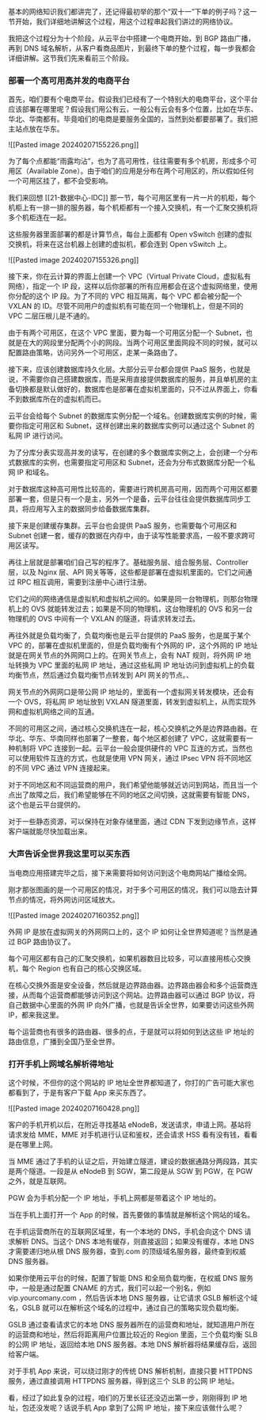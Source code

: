 
基本的网络知识我们都讲完了，还记得最初举的那个“双十一”下单的例子吗？这一节开始，我们详细地讲解这个过程，用这个过程串起我们讲过的网络协议。

我把这个过程分为十个阶段，从云平台中搭建一个电商开始，到 BGP 路由广播，再到 DNS 域名解析，从客户看商品图片，到最终下单的整个过程，每一步我都会详细讲解。这节我们先来看前三个阶段。

### 部署一个高可用高并发的电商平台

首先，咱们要有个电商平台。假设我们已经有了一个特别大的电商平台，这个平台应该部署在哪里呢？假设我们用公有云，一般公有云会有多个位置，比如在华东、华北、华南都有。毕竟咱们的电商是要服务全国的，当然到处都要部署了。我们把主站点放在华东。

![[Pasted image 20240207155226.png]]

为了每个点都能“雨露均沾”，也为了高可用性，往往需要有多个机房，形成多个可用区（Available Zone）。由于咱们的应用是分布在两个可用区的，所以假如任何一个可用区挂了，都不会受影响。

我们来回想  [[21-数据中心-IDC]] 那一节，每个可用区里有一片一片的机柜，每个机柜上有一排一排的服务器，每个机柜都有一个接入交换机，有一个汇聚交换机将多个机柜连在一起。

这些服务器里面部署的都是计算节点，每台上面都有 Open  vSwitch 创建的虚拟交换机，将来在这台机器上创建的虚拟机，都会连到 Open  vSwitch 上。

![[Pasted image 20240207155326.png]]

接下来，你在云计算的界面上创建一个 VPC（Virtual Private Cloud，虚拟私有网络），指定一个 IP 段，这样以后你部署的所有应用都会在这个虚拟网络里，使用你分配的这个 IP 段。为了不同的 VPC 相互隔离，每个 VPC 都会被分配一个 VXLAN 的 ID。尽管不同用户的虚拟机有可能在同一个物理机上，但是不同的 VPC 二层压根儿是不通的。

由于有两个可用区，在这个 VPC 里面，要为每一个可用区分配一个 Subnet，也就是在大的网段里分配两个小的网段。当两个可用区里面网段不同的时候，就可以配置路由策略，访问另外一个可用区，走某一条路由了。

接下来，应该创建数据库持久化层。大部分云平台都会提供 PaaS 服务，也就是说，不需要你自己搭建数据库，而是采用直接提供数据库的服务，并且单机房的主备切换都是默认做好的，数据库也是部署在虚拟机里面的，只不过从界面上，你看不到数据库所在的虚拟机而已。

云平台会给每个 Subnet 的数据库实例分配一个域名。创建数据库实例的时候，需要你指定可用区和 Subnet，这样创建出来的数据库实例可以通过这个 Subnet 的私网 IP 进行访问。

为了分库分表实现高并发的读写，在创建的多个数据库实例之上，会创建一个分布式数据库的实例，也需要指定可用区和 Subnet，还会为分布式数据库分配一个私网 IP 和域名。

对于数据库这种高可用性比较高的，需要进行跨机房高可用，因而两个可用区都要部署一套，但是只有一个是主，另外一个是备，云平台往往会提供数据库同步工具，将应用写入主的数据同步给备数据库集群。

接下来是创建缓存集群。云平台也会提供 PaaS 服务，也需要每个可用区和 Subnet 创建一套，缓存的数据在内存中，由于读写性能要求高，一般不要求跨可用区读写。

再往上层就是部署咱们自己写的程序了。基础服务层、组合服务层、Controller 层，以及 Nginx 层、API 网关等等，这些都是部署在虚拟机里面的。它们之间通过 RPC 相互调用，需要到注册中心进行注册。

它们之间的网络通信是虚拟机和虚拟机之间的。如果是同一台物理机，则那台物理机上的 OVS 就能转发过去；如果是不同的物理机，这台物理机的 OVS 和另一台物理机的 OVS 中间有一个 VXLAN 的隧道，将请求转发过去。

再往外就是负载均衡了，负载均衡也是云平台提供的 PaaS 服务，也是属于某个 VPC 的，部署在虚拟机里面的，但是负载均衡有个外网的 IP，这个外网的 IP 地址就是在网关节点的外网网口上的。在网关节点上，会有 NAT 规则，将外网 IP 地址转换为 VPC 里面的私网 IP 地址，通过这些私网 IP 地址访问到虚拟机上的负载均衡节点，然后通过负载均衡节点转发到 API 网关的节点。、

网关节点的外网网口是带公网 IP 地址的，里面有一个虚拟网关转发模块，还会有一个 OVS，将私网 IP 地址放到 VXLAN 隧道里面，转发到虚拟机上，从而实现外网和虚拟机网络之间的互通。

不同的可用区之间，通过核心交换机连在一起，核心交换机之外是边界路由器。在华北、华东、华南同样也部署了一整套，每个地区都创建了 VPC，这就需要有一种机制将 VPC 连接到一起。云平台一般会提供硬件的 VPC 互连的方式，当然也可以使用软件互连的方式，也就是使用 VPN 网关，通过 IPsec VPN 将不同地区的不同 VPC 通过 VPN 连接起来。

对于不同地区和不同运营商的用户，我们希望他能够就近访问到网站，而且当一个点出了故障之后，我们希望能够在不同的地区之间切换，这就需要有智能 DNS，这个也是云平台提供的。

对于一些静态资源，可以保持在对象存储里面，通过 CDN 下发到边缘节点，这样客户端就能尽快加载出来。

### 大声告诉全世界我这里可以买东西

当电商应用搭建完毕之后，接下来需要将如何访问到这个电商网站广播给全网。

刚才那张图画的是一个可用区的情况，对于多个可用区的情况，我们可以隐去计算节点的情况，将外网访问区域放大。

![[Pasted image 20240207160352.png]]

外网 IP 是放在虚拟网关的外网网口上的，这个 IP 如何让全世界知道呢？当然是通过 BGP 路由协议了。

每个可用区都有自己的汇聚交换机，如果机器数目比较多，可以直接用核心交换机，每个 Region 也有自己的核心交换区域。

在核心交换外面是安全设备，然后就是边界路由器。边界路由器会和多个运营商连接，从而每个运营商都能够访问到这个网站。边界路由器可以通过 BGP 协议，将自己数据中心里面的外网 IP 向外广播，也就是告诉全世界，如果要访问这些外网 IP，都来我这里。

每个运营商也有很多的路由器、很多的点，于是就可以将如何到达这些 IP 地址的路由信息，广播到全国乃至全世界。
### 打开手机上网域名解析得地址

这个时候，不但你的这个网站的 IP 地址全世界都知道了，你打的广告可能大家也都看到了，于是有客户下载 App 来买东西了。

![[Pasted image 20240207160428.png]]

客户的手机开机以后，在附近寻找基站 eNodeB，发送请求，申请上网。基站将请求发给 MME，MME 对手机进行认证和鉴权，还会请求 HSS 看有没有钱，看看是在哪里上网。

当 MME 通过了手机的认证之后，开始建立隧道，建设的数据通路分两段路，其实是两个隧道。一段是从 eNodeB 到 SGW，第二段是从 SGW 到 PGW，在 PGW 之外，就是互联网。

PGW 会为手机分配一个 IP 地址，手机上网都是带着这个 IP 地址的。

当在手机上面打开一个 App 的时候，首先要做的事情就是解析这个网站的域名。

在手机运营商所在的互联网区域里，有一个本地的 DNS，手机会向这个 DNS 请求解析 DNS。当这个 DNS 本地有缓存，则直接返回；如果没有缓存，本地 DNS 才需要递归地从根 DNS 服务器，查到.com 的顶级域名服务器，最终查到权威 DNS 服务器。

如果你使用云平台的时候，配置了智能 DNS 和全局负载均衡，在权威 DNS 服务中，一般是通过配置 CNAME 的方式，我们可以起一个别名，例如  vip.yourcomany.com  ，然后告诉本地 DNS 服务器，让它请求 GSLB 解析这个域名，GSLB 就可以在解析这个域名的过程中，通过自己的策略实现负载均衡。

GSLB 通过查看请求它的本地 DNS 服务器所在的运营商和地址，就知道用户所在的运营商和地址，然后将距离用户位置比较近的 Region 里面，三个负载均衡 SLB 的公网 IP 地址，返回给本地 DNS 服务器。本地 DNS 解析器将结果缓存后，返回给客户端。

对于手机 App 来说，可以绕过刚才的传统 DNS 解析机制，直接只要 HTTPDNS 服务，通过直接调用 HTTPDNS 服务器，得到这三个 SLB 的公网 IP 地址。

看，经过了如此复杂的过程，咱们的万里长征还没迈出第一步，刚刚得到 IP 地址，包还没发呢？话说手机 App 拿到了公网 IP 地址，接下来应该做什么呢？